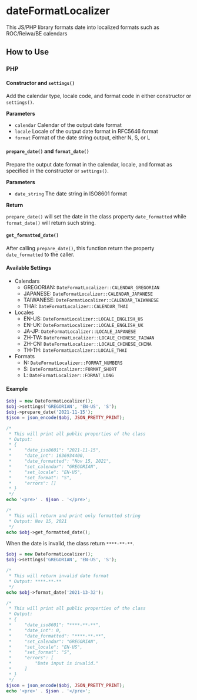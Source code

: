 # dateFormatLocalizer
This JS/PHP library formats date into localized formats such as ROC/Reiwa/BE calendars

## How to Use

### PHP

#### Constructor and `settings()`

Add the calendar type, locale code, and format code in either constructor or `settings()`.

**Parameters**

  * `calendar` Calendar of the output date format
  * `locale` Locale of the output date format in RFC5646 format
  * `format` Format of the date string output, either N, S, or L

#### `prepare_date()` and `format_date()`

Prepare the output date format in the calendar, locale, and format as specified in the constructor or `settings()`.

**Parameters**

  * `date_string` The date string in ISO8601 format

**Return**

`prepare_date()` will set the date in the class property `date_formatted` while `format_date()` will return such string.

#### `get_formatted_date()`

After calling `prepare_date()`, this function return the property `date_formatted` to the caller. 

#### Available Settings

  * Calendars
    * GREGORIAN: `DateFormatLocalizer::CALENDAR_GREGORIAN`
    * JAPANESE: `DateFormatLocalizer::CALENDAR_JAPANESE`
    * TAIWANESE: `DateFormatLocalizer::CALENDAR_TAIWANESE`
    * THAI: `DateFormatLocalizer::CALENDAR_THAI`
  * Locales
    * EN-US: `DateFormatLocalizer::LOCALE_ENGLISH_US`
    * EN-UK: `DateFormatLocalizer::LOCALE_ENGLISH_UK`
    * JA-JP: `DateFormatLocalizer::LOCALE_JAPANESE`
    * ZH-TW: `DateFormatLocalizer::LOCALE_CHINESE_TAIWAN`
    * ZH-CN: `DateFormatLocalizer::LOCALE_CHINESE_CHINA`
    * TH-TH: `DateFormatLocalizer::LOCALE_THAI`
  * Formats
    * N: `DateFormatLocalizer::FORMAT_NUMBERS`
    * S: `DateFormatLocalizer::FORMAT_SHORT`
    * L:  `DateFormatLocalizer::FORMAT_LONG`

#### Example

```PHP
$obj = new DateFormatLocalizer();
$obj->settings('GREGORIAN', 'EN-US', 'S');
$obj->prepare_date('2021-11-15');
$json = json_encode($obj, JSON_PRETTY_PRINT);

/*
 * This will print all public properties of the class
 * Output:
 * {
 *     "date_iso8601": "2021-11-15",
 *     "date_int": 1636934400,
 *     "date_formatted": "Nov 15, 2021",
 *     "set_calendar": "GREGORIAN",
 *     "set_locale": "EN-US",
 *     "set_format": "S",
 *     "errors": []
 * }
 */
echo '<pre>' . $json . '</pre>';

/*
 * This will return and print only formatted string
 * Output: Nov 15, 2021
 */
echo $obj->get_formatted_date();
```

When the date is invalid, the class return `****-**-**`.

```PHP
$obj = new DateFormatLocalizer();
$obj->settings('GREGORIAN', 'EN-US', 'S');

/*
 * This will return invalid date format
 * Output: ****-**-**
 */
echo $obj->format_date('2021-13-32');

/*
 * This will print all public properties of the class
 * Output:
 * {
 *     "date_iso8601": "****-**-**",
 *     "date_int": 0,
 *     "date_formatted": "****-**-**",
 *     "set_calendar": "GREGORIAN",
 *     "set_locale": "EN-US",
 *     "set_format": "S",
 *     "errors": [
 *         "Date input is invalid."
 *     ]
 * }
 */
$json = json_encode($obj, JSON_PRETTY_PRINT);
echo '<pre>' . $json . '</pre>';
```